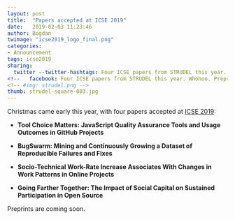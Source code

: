 ```yaml
---
layout: post
title:  "Papers accepted at ICSE 2019"
date:   2019-02-03 11:23:46
author: Bogdan
twimage: "icse2019_logo_final.png"
categories: 
- Announcement
tags: icse2019
sharing:
  twitter --twitter-hashtags: Four ICSE papers from STRUDEL this year. Whohoo. Preprints coming very soon
<!--   facebook: Four ICSE papers from STRUDEL this year. Whohoo. Preprints very soon -->
<!-- #img: strudel.png -->
thumb: strudel-square-003.jpg
---
```


Christmas came early this year, with four papers accepted at 
[ICSE 2019](https://conf.researchr.org/home/icse-2019):
<!--more-->

- **Tool Choice Matters: JavaScript Quality Assurance Tools and Usage Outcomes in GitHub Projects** 

- **BugSwarm: Mining and Continuously Growing a Dataset of Reproducible Failures and Fixes**

- **Socio-Technical Work-Rate Increase Associates With Changes in Work Patterns in Online Projects** 

- **Going Farther Together: The Impact of Social Capital on Sustained Participation in Open Source** 

Preprints are coming soon.